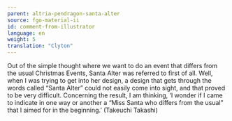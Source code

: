 ```yaml
---
parent: altria-pendragon-santa-alter
source: fgo-material-ii
id: comment-from-illustrator
language: en
weight: 5
translation: "Clyton"
---
```


Out of the simple thought where we want to do an event that differs from the usual Christmas Events, Santa Alter was referred to first of all. Well, when I was trying to get into her design, a design that gets through the words called “Santa Alter” could not easily come into sight, and that proved to be very difficult. Concerning the result, I am thinking, ‘I wonder if I came to indicate in one way or another a “Miss Santa who differs from the usual” that I aimed for in the beginning.’ (Takeuchi Takashi)
